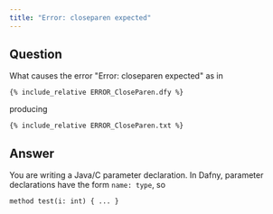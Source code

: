 ```yaml
---
title: "Error: closeparen expected"
---
```


## Question

What causes the error "Error: closeparen expected" as in

```dafny
{% include_relative ERROR_CloseParen.dfy %}
```
producing
```text
{% include_relative ERROR_CloseParen.txt %}
```

## Answer

You are writing a Java/C parameter declaration. In Dafny, parameter declarations have the form `name: type`, so
```dafny
method test(i: int) { ... }
```
